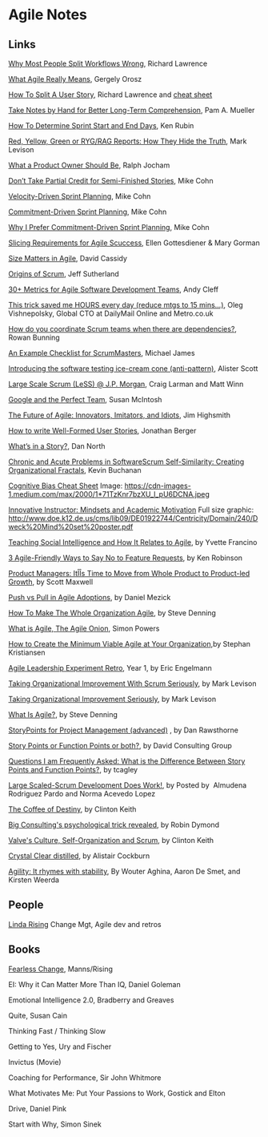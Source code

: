 # Agile Notes 

## Links

[Why Most People Split Workflows Wrong](http://agileforall.com/why-most-people-split-workflows-wrong/), Richard Lawrence

[What Agile Really Means](http://blog.pragmaticengineer.com/what-agile-really-means/), Gergely Orosz

[How To Split A User Story](http://agileforall.com/wp-content/uploads/2012/01/Story-Splitting-Flowchart.pdf), Richard Lawrence
 and [cheat sheet](http://agileforall.com/wp-content/uploads/2009/10/Story-Splitting-Cheat-Sheet.pdf)

[Take Notes by Hand for Better Long-Term Comprehension](https://www.psychologicalscience.org/news/releases/take-notes-by-hand-for-better-long-term-comprehension.html), Pam A. Mueller

[How To Determine Sprint Start and End Days](http://innolution.com/blog/how-to-determine-sprint-start-and-end-days), Ken Rubin

[Red, Yellow, Green or RYG/RAG Reports: How They Hide the Truth](https://agilepainrelief.com/notesfromatooluser/2015/10/red-yellow-green-or-rygrag-reports-how-they-hide-the-truth.html), Mark Levison

[What a Product Owner Should Be](https://www.scrum.org/resources/what-product-owner-should-be), Ralph Jocham 

[Don’t Take Partial Credit for Semi-Finished Stories](https://www.mountaingoatsoftware.com/blog/dont-take-partial-credit-for-semi-finished-stories), Mike Cohn 

[Velocity-Driven Sprint Planning](https://www.mountaingoatsoftware.com/blog/velocity-driven-sprint-planning), Mike Cohn 

[Commitment-Driven Sprint Planning](https://www.mountaingoatsoftware.com/blog/commitment-driven-planning), Mike Cohn

[Why I Prefer Commitment-Driven Sprint Planning](https://www.mountaingoatsoftware.com/blog/why-i-prefer-commitment-driven-sprint-planning), Mike Cohn 

[Slicing Requirements for Agile Scuccess](https://www.ebgconsulting.com/Pubs/Articles/SlicingRequirementsForAgileSuccess_Gottesdiener-Gorman_August2010.pdf), Ellen Gottesdiener & Mary Gorman

[Size Matters in Agile](https://www.frontrowagile.com/blog/posts/72-size-matters-in-agile), David Cassidy 

[Origins of Scrum](https://www.scruminc.com/origins-of-scrum/), Jeff Sutherland 

[30+ Metrics for Agile Software Development Teams](https://www.frontrowagile.com/blog/posts/69-30-metrics-for-agile-software-development-teams?utm_campaign=Weekly%20Blog%20Post%20Mailing%2011.4&utm_medium=A.%20Cleff&utm_source=Net%20Results), Andy Cleff

[This trick saved me HOURS every day (reduce mtgs to 15 mins...)](https://www.linkedin.com/pulse/trick-saved-me-hours-every-day-oleg-vishnepolsky), Oleg Vishnepolsky, Global CTO at DailyMail Online and Metro.co.uk

[How do you coordinate Scrum teams when there are dependencies?](https://www.quora.com/How-do-you-coordinate-Scrum-teams-when-there-are-dependencies/answer/Rowan-Bunning-1), Rowan Bunning

[An Example Checklist for ScrumMasters](http://scrumreferencecard.com/ScrumMasterChecklist.pdf), Michael James

[Introducing the software testing ice-cream cone (anti-pattern)](https://watirmelon.blog/2012/01/31/introducing-the-software-testing-ice-cream-cone/), Alister Scott

[Large Scale Scrum (LeSS) @ J.P. Morgan](https://www.infoq.com/articles/large-scale-scrum-jomorgan), Craig Larman and Matt Winn

[Google and the Perfect Team](https://www.infoq.com/news/2016/10/google-perfect-team), Susan McIntosh

[The Future of Agile: Innovators, Imitators, and Idiots](https://www.thoughtworks.com/insights/blog/future-agile-innovators-imitators-and-idiots), Jim Highsmith

[How to write Well-Formed User Stories](https://blog.pivotal.io/labs/labs/well-formed-stories), Jonathan Berger

[What’s in a Story?](https://dannorth.net/whats-in-a-story/), Dan North

[Chronic and Acute Problems in Software](https://8thlight.com/blog/kevin-buchanan/2016/10/04/chronic-and-acute-problems-in-software.html)[Scrum Self-Similarity: Creating Organizational Fractals](http://senexrex.com/scrum-fractals/), Kevin Buchanan

[Cognitive Bias Cheat Sheet](https://betterhumans.coach.me/cognitive-bias-cheat-sheet-55a472476b18#.ci09v5cyv) Image: https://cdn-images-1.medium.com/max/2000/1*71TzKnr7bzXU_l_pU6DCNA.jpeg 

[Innovative Instructor: Mindsets and Academic Motivation](http://ii.library.jhu.edu/2013/10/24/innovative-instructor-mindsets-and-academic-motivation/) Full size graphic: http://www.doe.k12.de.us/cms/lib09/DE01922744/Centricity/Domain/240/Dweck%20Mind%20set%20poster.pdf

[Teaching Social Intelligence and How It Relates to Agile](https://www.frontrowagile.com/blog/posts/46-teaching-social-intelligence-and-how-it-relates-to-agile), by Yvette Francino

[3 Agile-Friendly Ways to Say No to Feature Requests](https://www.frontrowagile.com/blog/posts/45-3-agile-friendly-ways-to-say-no-to-feature-requests), by Ken Robinson

[Product Managers: ItÎÎs Time to Move from Whole Product to Product-led Growth](https://expand.openviewpartners.com/product-managers-its-time-to-move-from-whole-product-to-product-based-go-to-market-304467093357?_hsenc=p2ANqtz-_5IWL9j0mJKyF0GBen7orXW3QsrObDeOHih3ozYV2d6WcfbzkHsZXi-eQ0rcnvF1obSNVlrWElziw0usrqYzoJQ8U7WQ&_hsmi=33175966#.mk6ol6mtw), by Scott Maxwell

[Push vs Pull in Agile Adoptions](http://newtechusa.net/agile/push-vs-pull/), by Daniel Mezick

[How To Make The Whole Organization Agile](http://www.forbes.com/sites/stevedenning/2015/07/22/how-to-make-the-whole-organization-agile/#ae19d0a135ba), by Steve Denning

[What is Agile, The Agile Onion](http://www.adventureswithagile.com/2016/08/10/what-is-agile/), Simon Powers

[How to Create the Minimum Viable Agile at Your Organization](https://www.frontrowagile.com/blog/posts/44-how-to-create-the-minimum-viable-agile-at-your-organization),by Stephan Kristiansen

[Agile Leadership Experiment Retro](http://geovoices.geonetric.com/2014/01/agile-leadership-experiment-retrospective-year-1/), Year 1, by Eric Engelmann

[Taking Organizational Improvement With Scrum Seriously](https://agilepainrelief.com/notesfromatooluser/2015/09/taking-organizational-improvement-with-scrum-seriously.html#.V7UaIvkrKUk), by Mark Levison

[Taking Organizational Improvement Seriously](https://agilepainrelief.com/notesfromatooluser/2015/09/taking-organizational-improvement-with-scrum-seriously.html#.V7UaIvkrKUk), by Mark Levison

[What Is Agile?](http://www.forbes.com/sites/stevedenning/2016/08/13/what-is-agile/amp/), by Steve Denning

[StoryPoints for Project Management (advanced)](https://www.agilealliance.org/resources/sessions/advanced-discussion-of-storypoints-for-project-management/) , by Dan Rawsthorne

[Story Points or Function Points or both?](http://www.softwarevalue.com/media/1083976/july-2015-story-points-or-function-points-final.pdf), by David Consulting Group

[Questions I am Frequently Asked: What is the Difference Between Story Points and Function Points?](https://tcagley.wordpress.com/2013/11/06/questions-i-am-frequently-asked-what-is-the-difference-between-story-points-and-function-points/), by tcagley 

[Large Scaled-Scrum Development Does Work!](http://www.infoq.com/articles/large-scaled-scrum-ericsson), by Posted by  Almudena Rodriguez Pardo and Norma Acevedo Lopez

[The Coffee of Destiny](https://www.frontrowagile.com/blog/posts/26-the-coffee-of-destiny), by Clinton Keith 

[Big Consulting's psychological trick revealed](https://www.linkedin.com/pulse/big-consultings-psychological-trick-revealed-robin-dymond), by Robin Dymond

[Valve's Culture, Self-Organization and Scrum](https://www.frontrowagile.com/blog/posts/27-valves-culture-self-organization-and-scrum), by Clinton Keith 

[Crystal Clear distilled](http://alistair.cockburn.us/Crystal+Clear+distilled), by Alistair Cockburn

[Agility: It rhymes with stability](http://www.mckinsey.com/business-functions/organization/our-insights/agility-it-rhymes-with-stability#0), By Wouter Aghina, Aaron De Smet, and Kirsten Weerda

## People

[Linda Rising](http://www.lindarising.org/) Change Mgt, Agile dev and retros

## Books

[Fearless Change](http://www.fearlesschangepatterns.com/), Manns/Rising

EI: Why it Can Matter More Than IQ, Daniel Goleman

Emotional Intelligence 2.0, Bradberry and Greaves

Quite, Susan Cain

Thinking Fast / Thinking Slow

Getting to Yes, Ury and Fischer

Invictus (Movie)

Coaching for Performance, Sir John Whitmore

What Motivates Me: Put Your Passions to Work, Gostick and Elton

Drive, Daniel Pink

Start with Why, Simon Sinek


